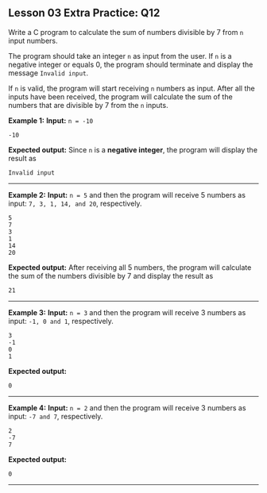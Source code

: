 ## Lesson 03 Extra Practice: Q12
Write a C program to calculate the sum of numbers divisible by 7 from `n` input numbers.

The program should take an integer `n` as input from the user. If `n` is a negative integer or equals 0, the program should terminate and display the message `Invalid input`.

If `n` is valid, the program will start receiving `n` numbers as input.
After all the inputs have been received, the program will calculate the sum of the numbers that are divisible by 7 from the `n` inputs.

**Example 1:**
**Input:** `n = -10` 
```
-10
```
**Expected output:** Since `n` is a **negative integer**, the program will display the result as
```
Invalid input
```
<hr>

**Example 2:**
**Input:** `n = 5` and then the program will receive 5 numbers as input: `7, 3, 1, 14, and 20`, respectively.
```
5
7
3
1
14
20
```
**Expected output:** After receiving all 5 numbers, the program will calculate the sum of the numbers divisible by 7 and display the result as
```
21
```
<hr>

**Example 3:**
**Input:** `n = 3` and then the program will receive 3 numbers as input: `-1, 0 and 1`, respectively.
```
3
-1
0
1
```
**Expected output:** 
```
0
```
<hr>

**Example 4:**
**Input:** `n = 2` and then the program will receive 3 numbers as input: `-7 and 7`, respectively.
```
2
-7
7
```
**Expected output:** 
```
0
```
<hr>
